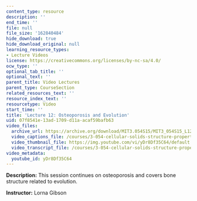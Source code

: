 ```yaml
---
content_type: resource
description: ''
end_time: ''
file: null
file_size: '162840484'
hide_download: true
hide_download_original: null
learning_resource_types:
- Lecture Videos
license: https://creativecommons.org/licenses/by-nc-sa/4.0/
ocw_type: ''
optional_tab_title: ''
optional_text: ''
parent_title: Video Lectures
parent_type: CourseSection
related_resources_text: ''
resource_index_text: ''
resourcetype: Video
start_time: ''
title: 'Lecture 12: Osteoporosis and Evolution'
uid: 07f8541e-13ad-1709-d11a-acaf59bafb63
video_files:
  archive_url: https://archive.org/download/MIT3.054S15/MIT3_054S15_L12_300k.mp4
  video_captions_file: /courses/3-054-cellular-solids-structure-properties-and-applications-spring-2015/d51f52f3d3cb520793bfdd5c8593b80c_yDr8Df35C64.vtt
  video_thumbnail_file: https://img.youtube.com/vi/yDr8Df35C64/default.jpg
  video_transcript_file: /courses/3-054-cellular-solids-structure-properties-and-applications-spring-2015/88b4cef745148ad2397fbbe9177c84c6_yDr8Df35C64.pdf
video_metadata:
  youtube_id: yDr8Df35C64
---
```


**Description:** This session continues on osteoporosis and covers bone structure related to evolution.

**Instructor:** Lorna Gibson

